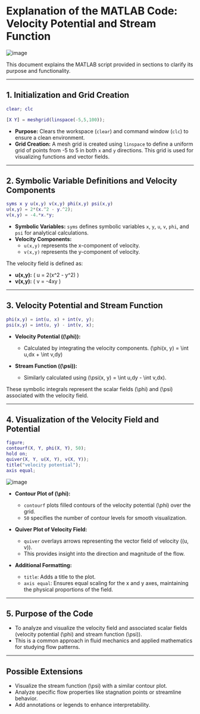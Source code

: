 

# Explanation of the MATLAB Code: Velocity Potential and Stream Function
![image](https://github.com/user-attachments/assets/284f43ca-7266-4c36-b38f-2f20c0c683ef)

This document explains the MATLAB script provided in sections to clarify its purpose and functionality.

---
## **1. Initialization and Grid Creation**
```matlab
clear; clc

[X Y] = meshgrid(linspace(-5,5,100));
```
- **Purpose:** Clears the workspace (`clear`) and command window (`clc`) to ensure a clean environment.
- **Grid Creation:** A mesh grid is created using `linspace` to define a uniform grid of points from -5 to 5 in both `x` and `y` directions. This grid is used for visualizing functions and vector fields.

---
## **2. Symbolic Variable Definitions and Velocity Components**
```matlab
syms x y u(x,y) v(x,y) phi(x,y) psi(x,y)
u(x,y) = 2*(x.^2 - y.^2);
v(x,y) = -4.*x.*y;
```
- **Symbolic Variables:** `syms` defines symbolic variables `x`, `y`, `u`, `v`, `phi`, and `psi` for analytical calculations.
- **Velocity Components:**
  - `u(x,y)` represents the x-component of velocity.
  - `v(x,y)` represents the y-component of velocity.

The velocity field is defined as:
- **u(x,y):** \( u = 2(x^2 - y^2) \)
- **v(x,y):** \( v = -4xy \)

---
## **3. Velocity Potential and Stream Function**
```matlab
phi(x,y) = int(u, x) + int(v, y);
psi(x,y) = int(u, y) - int(v, x);
```
- **Velocity Potential (\(\phi\)):**
  - Calculated by integrating the velocity components. \(\phi(x, y) = \int u\,dx + \int v\,dy\)
  
- **Stream Function (\(\psi\)):**
  - Similarly calculated using \(\psi(x, y) = \int u\,dy - \int v\,dx\).

These symbolic integrals represent the scalar fields \(\phi\) and \(\psi\) associated with the velocity field.

---
## **4. Visualization of the Velocity Field and Potential**
```matlab
figure;
contourf(X, Y, phi(X, Y), 50);
hold on;
quiver(X, Y, u(X, Y), v(X, Y));
title("velocity potential");
axis equal;
```
![image](https://github.com/user-attachments/assets/4ead16ee-8c0c-4a4a-93fe-0d60db46c0ae)


- **Contour Plot of \(\phi\):**
  - `contourf` plots filled contours of the velocity potential \(\phi\) over the grid.
  - `50` specifies the number of contour levels for smooth visualization.

- **Quiver Plot of Velocity Field:**
  - `quiver` overlays arrows representing the vector field of velocity \((u, v)\).
  - This provides insight into the direction and magnitude of the flow.

- **Additional Formatting:**
  - `title`: Adds a title to the plot.
  - `axis equal`: Ensures equal scaling for the x and y axes, maintaining the physical proportions of the field.

---
## **5. Purpose of the Code**
- To analyze and visualize the velocity field and associated scalar fields (velocity potential \(\phi\) and stream function \(\psi\)).
- This is a common approach in fluid mechanics and applied mathematics for studying flow patterns.

---
## **Possible Extensions**
- Visualize the stream function \(\psi\) with a similar contour plot.
- Analyze specific flow properties like stagnation points or streamline behavior.
- Add annotations or legends to enhance interpretability.






















